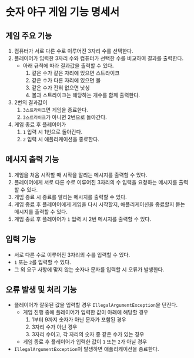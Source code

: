 # 숫자 야구 게임 기능 명세서

## 게임 주요 기능

1. 컴퓨터가 서로 다른 수로 이루어진 3자리 수를 선택한다.
2. 플레이어가 입력한 3자리 수와 컴퓨터가 선택한 수를 비교하여 결과를 출력한다.
    - 아래 규칙에 따라 결과값을 출력할 수 있다.
        1. 같은 수가 같은 자리에 있으면 스트라이크
        2. 같은 수가 다른 자리에 있으면 볼
        3. 같은 수가 전혀 없으면 낫싱
        4. 볼과 스트라이크는 해당하는 개수를 함께 출력한다.
3. 2번의 결과값이
    1. `3스트라이크`면 게임을 종료한다.
    2. `3스트라이크`가 아니면 2번으로 돌아간다.
4. 게임 종료 후 플레이어가
    1. `1` 입력 시 1번으로 돌아간다.
    2. `2` 입력 시 애플리케이션을 종료한다.

## 메시지 출력 기능

1. 게임을 처음 시작할 때 시작을 알리는 메시지를 출력할 수 있다.
2. 플레이어에게 서로 다른 수로 이루어진 3자리의 수 입력을 요청하는 메시지를 출력할 수 있다.
3. 게임 종료 시 종료를 알리는 메시지를 출력할 수 있다.
4. 게임 종료 후 플레이어에게 게임을 다시 시작할지, 애플리케이션을 종료할지 묻는 메시지를 출력할 수 있다.
5. 게임 종료 후 플레이어가 `1` 입력 시 2번 메시지를 출력할 수 있다.

## 입력 기능

- 서로 다른 수로 이루어진 3자리의 수를 입력할 수 있다.
- `1` 또는 `2`를 입력할 수 있다.
- 그 외 요구 사항에 맞지 않는 숫자나 문자를 입력할 시 오류가 발생한다.

## 오류 발생 및 처리 기능

- 플레이어가 잘못된 값을 입력할 경우 `IllegalArgumentException`을 던진다.
    - 게임 진행 중에 플레이어가 입력한 값이 아래에 해당할 경우
        1. 1부터 9까지 숫자가 아닌 문자가 포함된 경우
        2. 3자리 수가 아닌 경우
        3. 3자리 수이고, 각 자리의 숫자 중 같은 수가 있는 경우
    - 게임 종료 후 플레이어가 입력한 값이 `1` 또는 `2`가 아닐 경우
- `IllegalArgumentException`이 발생하면 애플리케이션을 종료한다.


